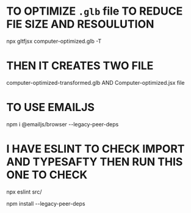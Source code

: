 # TO OPTIMIZE `.glb` file TO REDUCE FIE SIZE AND RESOULUTION

npx gltfjsx computer-optimized.glb -T

# THEN IT CREATES TWO FILE

computer-optimized-transformed.glb
AND Computer-optimized.jsx file

# TO USE EMAILJS

npm i @emailjs/browser --legacy-peer-deps

# I HAVE ESLINT TO CHECK IMPORT AND TYPESAFTY THEN RUN THIS ONE TO CHECK

npx eslint src/

npm install --legacy-peer-deps
